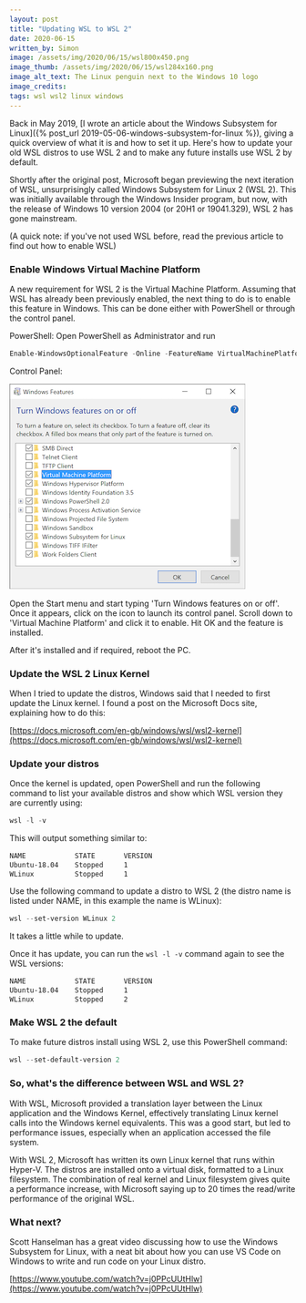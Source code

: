 ```yaml
---
layout: post
title: "Updating WSL to WSL 2"
date: 2020-06-15
written_by: Simon
image: /assets/img/2020/06/15/wsl800x450.png
image_thumb: /assets/img/2020/06/15/wsl284x160.png
image_alt_text: The Linux penguin next to the Windows 10 logo
image_credits: 
tags: wsl wsl2 linux windows
---
```


Back in May 2019, [I wrote an article about the Windows Subsystem for Linux]({% post_url 2019-05-06-windows-subsystem-for-linux %}), giving a quick overview of what it is and how to set it up. Here's how to update your old WSL distros to use WSL 2 and to make any future installs use WSL 2 by default.

Shortly after the original post, Microsoft began previewing the next iteration of WSL, unsurprisingly called Windows Subsystem for Linux 2 (WSL 2). This was initially available through the Windows Insider program, but now, with the release of Windows 10 version 2004 (or 20H1 or 19041.329), WSL 2 has gone mainstream.

(A quick note: if you've not used WSL before, read the previous article to find out how to enable WSL)

### Enable Windows Virtual Machine Platform
A new requirement for WSL 2 is the Virtual Machine Platform. Assuming that WSL has already been previously enabled, the next thing to do is to enable this feature in Windows. This can be done either with PowerShell or through the control panel.

PowerShell:
Open PowerShell as Administrator and run
```powershell
Enable-WindowsOptionalFeature -Online -FeatureName VirtualMachinePlatform
```

Control Panel:

![The Windows Features control panel](/assets/img/2020/06/15/controlpanel.png)

Open the Start menu and start typing 'Turn Windows features on or off'.
Once it appears, click on the icon to launch its control panel.
Scroll down to 'Virtual Machine Platform' and click it to enable.
Hit OK and the feature is installed.

After it's installed and if required, reboot the PC.

### Update the WSL 2 Linux Kernel
When I tried to update the distros, Windows said that I needed to first update the Linux kernel. I found a post on the Microsoft Docs site, explaining how to do this:

[https://docs.microsoft.com/en-gb/windows/wsl/wsl2-kernel](https://docs.microsoft.com/en-gb/windows/wsl/wsl2-kernel)

### Update your distros
Once the kernel is updated, open PowerShell and run the following command to list your available distros and show which WSL version they are currently using:
```powershell
wsl -l -v
```
This will output something similar to:
```plaintext
NAME            STATE       VERSION
Ubuntu-18.04    Stopped     1
WLinux          Stopped     1
```

Use the following command to update a distro to WSL 2 (the distro name is listed under NAME, in this example the name is WLinux):
```powershell
wsl --set-version WLinux 2
```
It takes a little while to update.

Once it has update, you can run the ``` wsl -l -v ``` command again to see the WSL versions:
```plaintext
NAME            STATE       VERSION
Ubuntu-18.04    Stopped     1
WLinux          Stopped     2
```

### Make WSL 2 the default
To make future distros install using WSL 2, use this PowerShell command:
```powershell
wsl --set-default-version 2
```

### So, what's the difference between WSL and WSL 2?
With WSL, Microsoft provided a translation layer between the Linux application and the Windows Kernel, effectively translating Linux kernel calls into the Windows kernel equivalents. This was a good start, but led to performance issues, especially when an application accessed the file system.

With WSL 2, Microsoft has written its own Linux kernel that runs within Hyper-V. The distros are installed onto a virtual disk, formatted to a Linux filesystem. The combination of real kernel and Linux filesystem gives quite a performance increase, with Microsoft saying up to 20 times the read/write performance of the original WSL.

### What next?
Scott Hanselman has a great video discussing how to use the Windows Subsystem for Linux, with a neat bit about how you can use VS Code on Windows to write and run code on your Linux distro.

[https://www.youtube.com/watch?v=j0PPcUUtHlw](https://www.youtube.com/watch?v=j0PPcUUtHlw)

